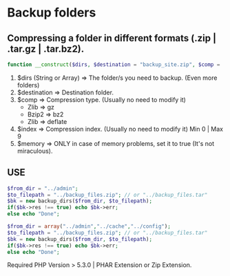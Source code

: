 # Backup folders

## Compressing a folder in different formats (.zip | .tar.gz | .tar.bz2).

```php
function __construct($dirs, $destination = "backup_site.zip", $comp = 'gz', $index = 9, $memory = false) {}
```


1. $dirs (String or Array) => The folder/s you need to backup. (Even more folders)
1. $destination => Destination folder.
1. $comp => Compression type. (Usually no need to modify it)
	- Zlib => gz
    - Bzip2 => bz2 
    - Zlib => deflate
1. $index => Compression index. (Usually no need to modify it) Min 0 | Max 9
1. $memory => ONLY in case of memory problems, set it to true (It's not miraculous).

## USE

```php
$from_dir = "../admin";
$to_filepath = "../backup_files.zip"; // or "../backup_files.tar"
$bk = new backup_dirs($from_dir, $to_filepath);
if($bk->res !== true) echo $bk->err;
else echo "Done";
```

```php
$from_dir = array("../admin","../cache","../config");
$to_filepath = "../backup_files.zip"; // or "../backup_files.tar"
$bk = new backup_dirs($from_dir, $to_filepath);
if($bk->res !== true) echo $bk->err;
else echo "Done";
```
Required PHP Version > 5.3.0 | PHAR Extension or Zip Extension.